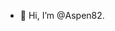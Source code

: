 - 👋 Hi, I’m @Aspen82.

<!---
Aspen82/Aspen82 is a ✨ special ✨ repository because its `README.md` (this file) appears on your GitHub profile.
You can click the Preview link to take a look at your changes.
--->
